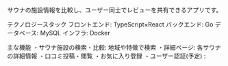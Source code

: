 サウナの施設情報を比較し、ユーザー同士でレビューを共有できるアプリです。

テクノロジースタック
フロントエンド: TypeScript×React
バックエンド: Go
データベース: MySQL
インフラ: Docker

主な機能
・サウナ施設の検索・比較: 地域や特徴で検索
・詳細ページ: 各サウナの詳細情報
・口コミ投稿・閲覧
・お気に入り登録
・ユーザー認証(予定) :
